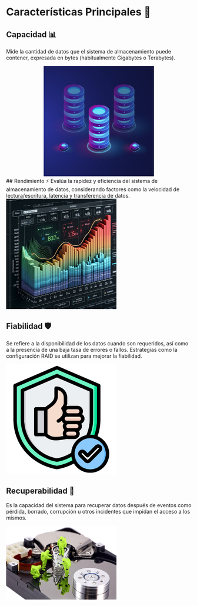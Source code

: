 # Características Principales 🚀

## Capacidad 📊
Mide la cantidad de datos que el sistema de almacenamiento puede contener, expresada en bytes (habitualmente Gigabytes o Terabytes).
<center>
<img src="img/capa.jpg" alt="Descripción de la imagen" width="300"/>
</center>
## Rendimiento ⚡
Evalúa la rapidez y eficiencia del sistema de almacenamiento de datos, considerando factores como la velocidad de lectura/escritura, latencia y transferencia de datos.
<img src="img/remdimi.jpeg" alt="Descripción de la imagen" width="300"/>

## Fiabilidad 🛡️
Se refiere a la disponibilidad de los datos cuando son requeridos, así como a la presencia de una baja tasa de errores o fallos. Estrategias como la configuración RAID se utilizan para mejorar la fiabilidad.

<img src="img/fiabilidad.png" alt="Descripción de la imagen" width="300"/>


## Recuperabilidad 🔄
Es la capacidad del sistema para recuperar datos después de eventos como pérdida, borrado, corrupción u otros incidentes que impidan el acceso a los mismos.

<img src="img/recuperacion_datos.jpg" alt="Descripción de la imagen" width="300"/>
